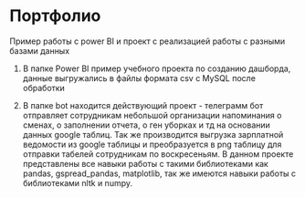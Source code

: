 # Портфолио
Пример работы с power BI и проект с реализацией работы с разными базами данных

1) В папке Power BI пример учебного проекта по созданию дашборда, данные выгружались в файлы формата csv с MySQL после обработки

2) В папке bot находится действующий проект - телеграмм бот отправляет сотрудникам небольшой организации напоминания о сменах, о заполнении отчета, о ген уборках и тд на основании данных google таблиц. Так же производится выгрузка зарплатной ведомости из google таблицы и преобразуется в png таблицу для отправки табелей сотрудникам по воскресеньям. В данном проекте представлены все навыки работы с такими библиотеками как pandas, gspread_pandas, matplotlib, так же имеются навыки работы с библиотеками nltk и numpy.
